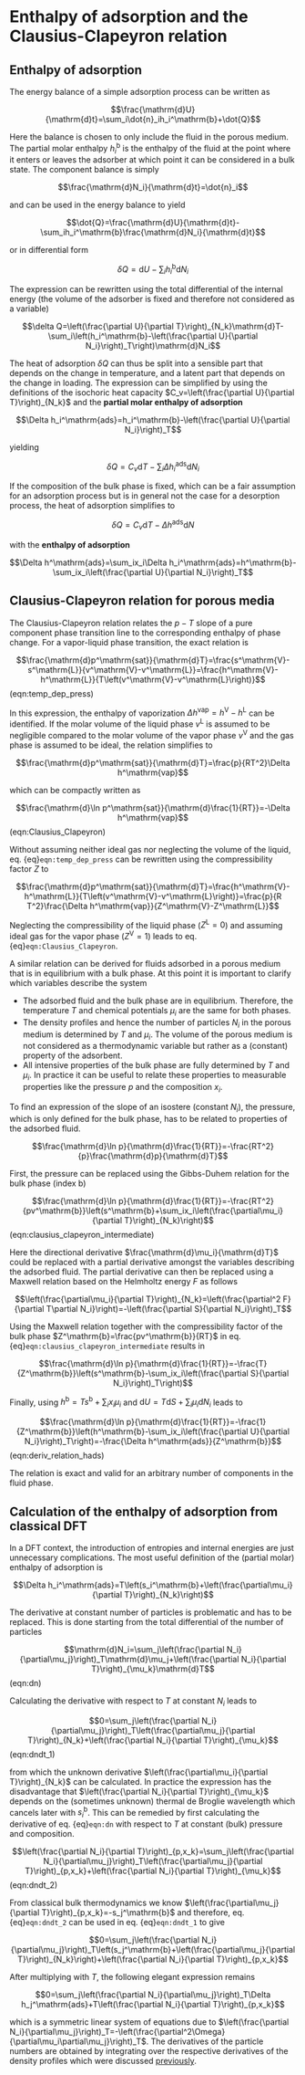 # Enthalpy of adsorption and the Clausius-Clapeyron relation

## Enthalpy of adsorption
The energy balance of a simple adsorption process can be written as

$$\frac{\mathrm{d}U}{\mathrm{d}t}=\sum_i\dot{n}_ih_i^\mathrm{b}+\dot{Q}$$

Here the balance is chosen to only include the fluid in the porous medium. The partial molar enthalpy $h_i^\mathrm{b}$ is the enthalpy of the fluid at the point where it enters or leaves the adsorber at which point it can be considered in a bulk state. The component balance is simply

$$\frac{\mathrm{d}N_i}{\mathrm{d}t}=\dot{n}_i$$

and can be used in the energy balance to yield

$$\dot{Q}=\frac{\mathrm{d}U}{\mathrm{d}t}-\sum_ih_i^\mathrm{b}\frac{\mathrm{d}N_i}{\mathrm{d}t}$$

or in differential form

$$\delta Q=\mathrm{d}U-\sum_ih_i^\mathrm{b}\mathrm{d}N_i$$

The expression can be rewritten using the total differential of the internal energy (the volume of the adsorber is fixed and therefore not considered as a variable)

$$\delta Q=\left(\frac{\partial U}{\partial T}\right)_{N_k}\mathrm{d}T-\sum_i\left(h_i^\mathrm{b}-\left(\frac{\partial U}{\partial N_i}\right)_T\right)\mathrm{d}N_i$$

The heat of adsorption $\delta Q$ can thus be split into a sensible part that depends on the change in temperature, and a latent part that depends on the change in loading. The expression can be simplified by using the definitions of the isochoric heat capacity $C_v=\left(\frac{\partial U}{\partial T}\right)_{N_k}$ and the **partial molar enthalpy of adsorption**

$$\Delta h_i^\mathrm{ads}=h_i^\mathrm{b}-\left(\frac{\partial U}{\partial N_i}\right)_T$$

yielding

$$\delta Q=C_v\mathrm{d}T-\sum_i\Delta h_i^\mathrm{ads}\mathrm{d}N_i$$

If the composition of the bulk phase is fixed, which can be a fair assumption for an adsorption process but is in general not the case for a desorption process, the heat of adsorption simplifies to

$$\delta Q=C_v\mathrm{d}T-\Delta h^\mathrm{ads}\mathrm{d}N$$

with the **enthalpy of adsorption**

$$\Delta h^\mathrm{ads}=\sum_ix_i\Delta h_i^\mathrm{ads}=h^\mathrm{b}-\sum_ix_i\left(\frac{\partial U}{\partial N_i}\right)_T$$

## Clausius-Clapeyron relation for porous media
The Clausius-Clapeyron relation relates the $p-T$ slope of a pure component phase transition line to the corresponding enthalpy of phase change. For a vapor-liquid phase transition, the exact relation is

$$\frac{\mathrm{d}p^\mathrm{sat}}{\mathrm{d}T}=\frac{s^\mathrm{V}-s^\mathrm{L}}{v^\mathrm{V}-v^\mathrm{L}}=\frac{h^\mathrm{V}-h^\mathrm{L}}{T\left(v^\mathrm{V}-v^\mathrm{L}\right)}$$ (eqn:temp_dep_press)

In this expression, the enthalpy of vaporization $\Delta h^\mathrm{vap}=h^\mathrm{V}-h^\mathrm{L}$ can be identified. If the molar volume of the liquid phase $v^\mathrm{L}$ is assumed to be negligible compared to the molar volume of the vapor phase $v^\mathrm{V}$ and the gas phase is assumed to be ideal, the relation simplifies to

$$\frac{\mathrm{d}p^\mathrm{sat}}{\mathrm{d}T}=\frac{p}{RT^2}\Delta h^\mathrm{vap}$$

which can be compactly written as

$$\frac{\mathrm{d}\ln p^\mathrm{sat}}{\mathrm{d}\frac{1}{RT}}=-\Delta h^\mathrm{vap}$$ (eqn:Clausius_Clapeyron)

Without assuming neither ideal gas nor neglecting the volume of the liquid, eq. {eq}`eqn:temp_dep_press` can be rewritten using the compressibility factor $Z$ to

$$\frac{\mathrm{d}p^\mathrm{sat}}{\mathrm{d}T}=\frac{h^\mathrm{V}-h^\mathrm{L}}{T\left(v^\mathrm{V}-v^\mathrm{L}\right)}=\frac{p}{R T^2}\frac{\Delta h^\mathrm{vap}}{Z^\mathrm{V}-Z^\mathrm{L}}$$

Neglecting the compressibility of the liquid phase ($Z^\mathrm{L}=0$) and assuming ideal gas for the vapor phase ($Z^\mathrm{V}=1$) leads to eq. {eq}`eqn:Clausius_Clapeyron`. 


A similar relation can be derived for fluids adsorbed in a porous medium that is in equilibrium with a bulk phase. At this point it is important to clarify which variables describe the system
- The adsorbed fluid and the bulk phase are in equilibrium. Therefore, the temperature $T$ and chemical potentials $\mu_i$ are the same for both phases.
- The density profiles and hence the number of particles $N_i$ in the porous medium is determined by $T$ and $\mu_i$. The volume of the porous medium is not considered as a thermodynamic variable but rather as a (constant) property of the adsorbent.
- All intensive properties of the bulk phase are fully determined by $T$ and $\mu_i$. In practice it can be useful to relate these properties to measurable properties like the pressure $p$ and the composition $x_i$.

To find an expression of the slope of an isostere (constant $N_i$), the pressure, which is only defined for the bulk phase, has to be related to properties of the adsorbed fluid.

$$\frac{\mathrm{d}\ln p}{\mathrm{d}\frac{1}{RT}}=-\frac{RT^2}{p}\frac{\mathrm{d}p}{\mathrm{d}T}$$

First, the pressure can be replaced using the Gibbs-Duhem relation for the bulk phase (index $\mathrm{b}$)

$$\frac{\mathrm{d}\ln p}{\mathrm{d}\frac{1}{RT}}=-\frac{RT^2}{pv^\mathrm{b}}\left(s^\mathrm{b}+\sum_ix_i\left(\frac{\partial\mu_i}{\partial T}\right)_{N_k}\right)$$ (eqn:clausius_clapeyron_intermediate)

Here the directional derivative $\frac{\mathrm{d}\mu_i}{\mathrm{d}T}$ could be replaced with a partial derivative amongst the variables describing the adsorbed fluid. The partial derivative can then be replaced using a Maxwell relation based on the Helmholtz energy $F$ as follows

$$\left(\frac{\partial\mu_i}{\partial T}\right)_{N_k}=\left(\frac{\partial^2 F}{\partial T\partial N_i}\right)=-\left(\frac{\partial S}{\partial N_i}\right)_T$$

Using the Maxwell relation together with the compressibility factor of the bulk phase $Z^\mathrm{b}=\frac{pv^\mathrm{b}}{RT}$ in eq. {eq}`eqn:clausius_clapeyron_intermediate` results in

$$\frac{\mathrm{d}\ln p}{\mathrm{d}\frac{1}{RT}}=-\frac{T}{Z^\mathrm{b}}\left(s^\mathrm{b}-\sum_ix_i\left(\frac{\partial S}{\partial N_i}\right)_T\right)$$

Finally, using $h^\mathrm{b}=Ts^\mathrm{b}+\sum_ix_i\mu_i$ and $\mathrm{d}U=T\mathrm{d}S+\sum_i\mu_i\mathrm{d}N_i$ leads to

$$\frac{\mathrm{d}\ln p}{\mathrm{d}\frac{1}{RT}}=-\frac{1}{Z^\mathrm{b}}\left(h^\mathrm{b}-\sum_ix_i\left(\frac{\partial U}{\partial N_i}\right)_T\right)=-\frac{\Delta h^\mathrm{ads}}{Z^\mathrm{b}}$$ (eqn:deriv_relation_hads)

The relation is exact and valid for an arbitrary number of components in the fluid phase. 


## Calculation of the enthalpy of adsorption from classical DFT
In a DFT context, the introduction of entropies and internal energies are just unnecessary complications. The most useful definition of the (partial molar) enthalpy of adsorption is

$$\Delta h_i^\mathrm{ads}=T\left(s_i^\mathrm{b}+\left(\frac{\partial\mu_i}{\partial T}\right)_{N_k}\right)$$

The derivative at constant number of particles is problematic and has to be replaced. This is done starting from the total differential of the number of particles

$$\mathrm{d}N_i=\sum_j\left(\frac{\partial N_i}{\partial\mu_j}\right)_T\mathrm{d}\mu_j+\left(\frac{\partial N_i}{\partial T}\right)_{\mu_k}\mathrm{d}T$$ (eqn:dn)

Calculating the derivative with respect to $T$ at constant $N_i$ leads to

$$0=\sum_j\left(\frac{\partial N_i}{\partial\mu_j}\right)_T\left(\frac{\partial\mu_j}{\partial T}\right)_{N_k}+\left(\frac{\partial N_i}{\partial T}\right)_{\mu_k}$$ (eqn:dndt_1)

from which the unknown derivative $\left(\frac{\partial\mu_i}{\partial T}\right)_{N_k}$ can be calculated. In practice the expression has the disadvantage that $\left(\frac{\partial N_i}{\partial T}\right)_{\mu_k}$ depends on the (sometimes unknown) thermal de Broglie wavelength which cancels later with $s_i^\mathrm{b}$. This can be remedied by first calculating the derivative of eq. {eq}`eqn:dn` with respect to $T$ at constant (bulk) pressure and composition.

$$\left(\frac{\partial N_i}{\partial T}\right)_{p,x_k}=\sum_j\left(\frac{\partial N_i}{\partial\mu_j}\right)_T\left(\frac{\partial\mu_j}{\partial T}\right)_{p,x_k}+\left(\frac{\partial N_i}{\partial T}\right)_{\mu_k}$$ (eqn:dndt_2)

From classical bulk thermodynamics we know $\left(\frac{\partial\mu_j}{\partial T}\right)_{p,x_k}=-s_j^\mathrm{b}$ and therefore, eq. {eq}`eqn:dndt_2` can be used in eq. {eq}`eqn:dndt_1` to give

$$0=\sum_j\left(\frac{\partial N_i}{\partial\mu_j}\right)_T\left(s_j^\mathrm{b}+\left(\frac{\partial\mu_j}{\partial T}\right)_{N_k}\right)+\left(\frac{\partial N_i}{\partial T}\right)_{p,x_k}$$

After multiplying with $T$, the following elegant expression remains

$$0=\sum_j\left(\frac{\partial N_i}{\partial\mu_j}\right)_T\Delta h_j^\mathrm{ads}+T\left(\frac{\partial N_i}{\partial T}\right)_{p,x_k}$$

which is a symmetric linear system of equations due to $\left(\frac{\partial N_i}{\partial\mu_j}\right)_T=-\left(\frac{\partial^2\Omega}{\partial\mu_i\partial\mu_j}\right)_T$. The derivatives of the particle numbers are obtained by integrating over the respective derivatives of the density profiles which were discussed [previously](derivatives.md).